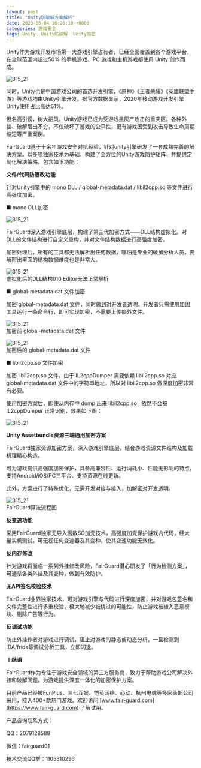 ```yaml
---
layout: post
title: "Unity防破解方案解析"
date: 2023-05-04 16:26:10 +0800
categories: 游戏安全
tags: Unity  Unity防破解  Unity加密
---
```


Unity作为游戏开发市场第一大游戏引擎占有者，已经全面覆盖到各个游戏平台，在全球范围内超过50% 的手机游戏、PC 游戏和主机游戏都使用 Unity 创作而成。<!-- more -->  

![315_21](/assets/res/202103/unity市场占比.png)  

同时，Unity也是中国游戏公司的首选开发引擎，《原神》《王者荣耀》《英雄联盟手游》等游戏均由Unity引擎开发。据官方数据显示，2020年移动游戏开发引擎Unity使用占比高达61%。  

但名高引谤，树大招风，Unity游戏已成为受游戏黑灰产攻击的重灾区。各种外挂、破解层出不穷，不仅破坏了游戏的公平性，更有游戏因受到攻击导致生命周期缩短等严重案例。  

FairGuard基于十余年游戏安全对抗经验，针对unity引擎研发了一套成熟完善的解决方案。以多项独家技术为基础，构建了全方位的Unity游戏防护矩阵，并提供定制化解决策略，包含如下功能：  

**文件/代码防篡改功能**  

针对Unity引擎中的 mono DLL / global-metadata.dat / libil2cpp.so 等文件进行高强度加密。  

■ mono DLL加密  

![315_21](/assets/res/202103/mono加密.png)  

FairGuard深入游戏引擎底层，构建了第三代加密方式——DLL结构虚拟化。对DLL的文件结构进行自定义重构，并对文件结构数据进行高强度加密。  

加密处理后，所有的工具都无法解析出任何数据，哪怕是专业的破解分析人员，要解密出里面的结构数据难度也是非常大。  

![315_21](/assets/res/202103/DLL虚拟化.png)  
虚拟化后的DLL结构010 Editor无法正常解析  

■ global-metadata.dat 文件加密  

加密 global-metadata.dat 文件，同时做到对开发者透明。开发者只需使用加固工具运行一条命令行，即可实现加密，不需要上传额外文件。  

![315_21](/assets/res/202103/global-metadata.dat加密前.png)  
加密前 global-metadata.dat 文件  

![315_21](/assets/res/202103/global-metadata.dat加密后.png)  
加密后的 global-metadata.dat 文件  

■ libil2cpp.so 文件加密  

加密 libil2cpp.so 文件，由于 IL2cppDumper 需要依赖 libil2cpp.so 对应 global-metadata.dat 文件中的字符串地址，所以对 libil2cpp.so 做深度加密非常有必要。  

使用加密方案后，即使从内存中 dump 出来 libil2cpp.so , 依然不会被 IL2cppDumper 正常识别，效果如下图：  

![315_21](/assets/res/202103/libil2cpp.so文件效果.png)  

**Unity Assetbundle资源三端通用加密方案**  

FairGuard独家资源加密方案，深入游戏引擎底层，结合游戏资源文件结构及加载机理精心构造。  

可为游戏提供高强度加密保护，具备高兼容性、运行消耗小、性能无影响的特点，支持Android/iOS/PC三平台、支持资源在线更新。  

此外，方案进行了特殊优化，无需开发对接与接入，加解密对开发透明。  

![315_21](/assets/res/202103/资源加密算法流程.png)  
FairGuard算法流程图  

**反变速功能**  

采用FairGuard独家无导入函数SO加壳技术，高强度加壳保护游戏内代码，经大量实机测试，可无视任何变速器及其变种，使其变速功能无效化。  

**反内存修改**  

针对游戏将面临一系列外挂修改风险，FairGuard潜心研发了「行为检测方案」，可通杀各类外挂及其变种，做到有效防护。  

**无API签名校验技术**  

FairGuard业界独家技术，可对游戏引擎与代码进行深度加密，并对游戏包签名和文件完整性进行多重校验，极大地减少被绕过的可能性，防止游戏被植入恶意模块、剔除广告等行为。  

**反调试功能**  

防止外挂作者对游戏进行调试，阻止对游戏的静态或动态分析，一旦检测到IDA/frida等调试分析工具，立即闪退。  

**丨结语**  

FairGuard作为专注于游戏安全领域的第三方服务商，致力于帮助游戏公司解决外挂和破解问题，为游戏提供深度一体化的加密保护方案。  

目前产品已经被FunPlus、三七互娱、恺英网络、心动、杭州电魂等多家头部公司采用，接入400+款热门游戏。欢迎访问 [www.fair-guard.com](https://www.fair-guard.com) 了解试用。    

产品咨询联系方式：  

QQ：2079128588  

微信：fairguard01  

技术交流QQ群：1105310296  
